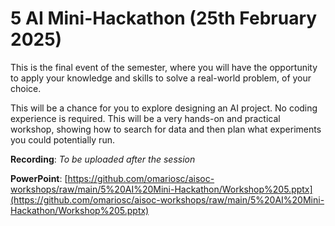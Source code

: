 # 5 AI Mini-Hackathon (25th February 2025)

This is the final event of the semester, where you will have the opportunity to apply your knowledge and skills to solve a real-world problem, of your choice.

This will be a chance for you to explore designing an AI project. No coding experience is required. This will be a very hands-on and practical workshop, showing how to search for data and then plan what experiments you could potentially run.

**Recording**: *To be uploaded after the session*

**PowerPoint**: [https://github.com/omariosc/aisoc-workshops/raw/main/5%20AI%20Mini-Hackathon/Workshop%205.pptx](https://github.com/omariosc/aisoc-workshops/raw/main/5%20AI%20Mini-Hackathon/Workshop%205.pptx)
